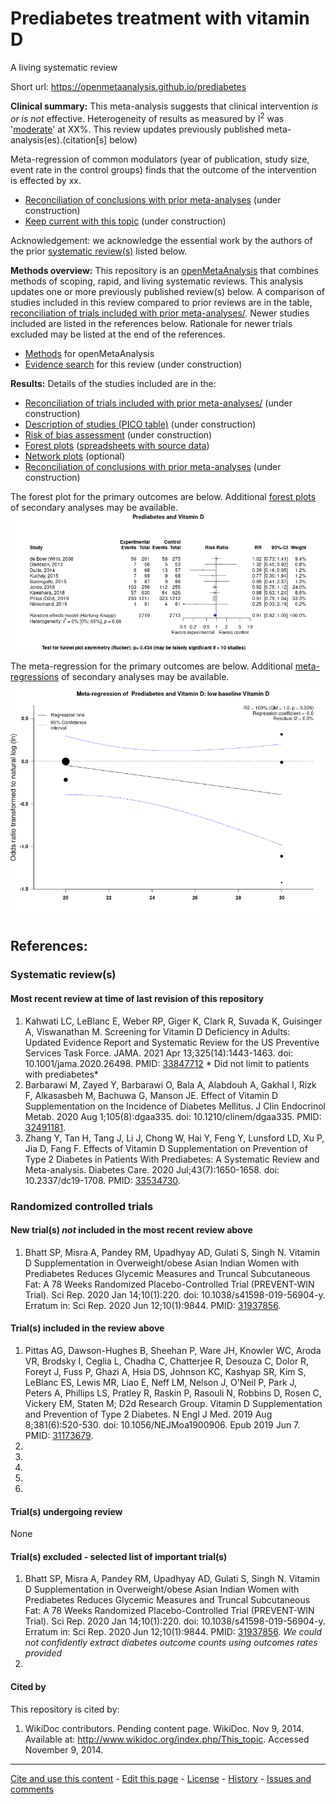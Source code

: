 Prediabetes treatment with vitamin D
============================================
A living systematic review

Short url: https://openmetaanalysis.github.io/prediabetes

**Clinical summary:** This meta-analysis suggests that clinical intervention *is or is not* effective. Heterogeneity of results as measured by I<sup>2</sup> was '[moderate](http://handbook-5-1.cochrane.org/chapter_9/9_5_2_identifying_and_measuring_heterogeneity.htm)' at XX%. This review updates previously published meta-analysis(es).(citation[s] below)

Meta-regression of common modulators (year of publication, study size, event rate in the control groups) finds that the outcome of the intervention is effected by xx.
* [Reconciliation of conclusions with prior meta-analyses](files/reconciliation-tables/Reconciliation%20of%20conclusions.pdf) (under construction)
* [Keep current with this topic](files/searching/Keep-up.md) (under construction)

Acknowledgement: we acknowledge the essential work by the authors of the prior [systematic review(s)](#systematic-reviews) listed below.

**Methods overview:** This repository is an [openMetaAnalysis](https://openmetaanalysis.github.io/) that combines methods of scoping, rapid, and living systematic reviews.  This analysis updates one or more previously published review(s) below. A comparison of studies included in this review compared to prior reviews are in the table, [reconciliation of trials included with prior meta-analyses/](files/reconciliation-tables/Reconciliation%20of%20studies.pdf). Newer studies included are listed in the references below. Rationale for newer trials excluded may be listed at the end of the references. 
* [Methods](http://openmetaanalysis.github.io/methods.html) for openMetaAnalysis
* [Evidence search](files/searching/evidence-search.md) for this review (under construction)

**Results:** Details of the studies included are in the:
* [Reconciliation of trials included with prior meta-analyses/](files/reconciliation-tables/Reconciliation%20of%20studies.pdf) (under construction)
* [Description of studies (PICO table)](files/study-details/table-pico.pdf) (under construction)
* [Risk of bias assessment](files/study-details/table-bias.pdf) (under construction)
* [Forest plots](../master/files/forest-plots) ([spreadsheets with source data](files/data))
* [Network plots](../master/files/network) (optional)
* [Reconciliation of conclusions with prior meta-analyses](files/reconciliation-tables/Reconciliation%20of%20conclusions.pdf) (under construction)

The forest plot for the primary outcomes are below. Additional [forest plots](files/forest-plots) of secondary analyses may be available. 
![Principle results](files/forest-plots/Outcome-Primary.png)

The meta-regression for the primary outcomes are below. Additional [meta-regressions](files/metaregression) of secondary analyses may be available. 
![Principle results for benefit](files/metaregression/Outcome-Primary.png "Principle results for benefit]")

<!--
The GRADE Profile is below. ![GRADE Profile](files/GRADE-profiles/Summary-of-findings-table.png "GRADE Profile")
-->
References:
----------------------------------

### Systematic review(s)
#### Most recent review at time of last revision of this repository
1. Kahwati LC, LeBlanc E, Weber RP, Giger K, Clark R, Suvada K, Guisinger A, Viswanathan M. Screening for Vitamin D Deficiency in Adults: Updated Evidence Report and Systematic Review for the US Preventive Services Task Force. JAMA. 2021 Apr 13;325(14):1443-1463. doi: 10.1001/jama.2020.26498. PMID: [33847712](http://pubmed.gov/33847712) * Did not limit to patients with prediabetes* 
2. Barbarawi M, Zayed Y, Barbarawi O, Bala A, Alabdouh A, Gakhal I, Rizk F, Alkasasbeh M, Bachuwa G, Manson JE. Effect of Vitamin D Supplementation on the Incidence of Diabetes Mellitus. J Clin Endocrinol Metab. 2020 Aug 1;105(8):dgaa335. doi: 10.1210/clinem/dgaa335. PMID: [32491181](http://pubmed.gov/32491181).
3. Zhang Y, Tan H, Tang J, Li J, Chong W, Hai Y, Feng Y, Lunsford LD, Xu P, Jia D, Fang F. Effects of Vitamin D Supplementation on Prevention of Type 2 Diabetes in Patients With Prediabetes: A Systematic Review and Meta-analysis. Diabetes Care. 2020 Jul;43(7):1650-1658. doi: 10.2337/dc19-1708. PMID: [33534730](http://pubmed.gov/33534730).

### Randomized controlled trials
#### New trial(s) *not* included in the most recent review above
1. Bhatt SP, Misra A, Pandey RM, Upadhyay AD, Gulati S, Singh N. Vitamin D Supplementation in Overweight/obese Asian Indian Women with Prediabetes Reduces Glycemic Measures and Truncal Subcutaneous Fat: A 78 Weeks Randomized Placebo-Controlled Trial (PREVENT-WIN Trial). Sci Rep. 2020 Jan 14;10(1):220. doi: 10.1038/s41598-019-56904-y. Erratum in: Sci Rep. 2020 Jun 12;10(1):9844. PMID: [31937856](http://pubmed.gov/31937856).

#### Trial(s) included in the review above
1. Pittas AG, Dawson-Hughes B, Sheehan P, Ware JH, Knowler WC, Aroda VR, Brodsky I, Ceglia L, Chadha C, Chatterjee R, Desouza C, Dolor R, Foreyt J, Fuss P, Ghazi A, Hsia DS, Johnson KC, Kashyap SR, Kim S, LeBlanc ES, Lewis MR, Liao E, Neff LM, Nelson J, O'Neil P, Park J, Peters A, Phillips LS, Pratley R, Raskin P, Rasouli N, Robbins D, Rosen C, Vickery EM, Staten M; D2d Research Group. Vitamin D Supplementation and Prevention of Type 2 Diabetes. N Engl J Med. 2019 Aug 8;381(6):520-530. doi: 10.1056/NEJMoa1900906. Epub 2019 Jun 7. PMID: [31173679](http://pubmed.gov/31173679).
2.
3.
4.
5.
6.

#### Trial(s) undergoing review
None

#### Trial(s) excluded - selected list of important trial(s)
1. Bhatt SP, Misra A, Pandey RM, Upadhyay AD, Gulati S, Singh N. Vitamin D Supplementation in Overweight/obese Asian Indian Women with Prediabetes Reduces Glycemic Measures and Truncal Subcutaneous Fat: A 78 Weeks Randomized Placebo-Controlled Trial (PREVENT-WIN Trial). Sci Rep. 2020 Jan 14;10(1):220. doi: 10.1038/s41598-019-56904-y. Erratum in: Sci Rep. 2020 Jun 12;10(1):9844. PMID: [31937856](http://pubmed.gov/31937856). *We could not confidently extract diabetes outcome counts using outcomes rates provided*
2. 

#### Cited by
This repository is cited by:

1. WikiDoc contributors. Pending content page. WikiDoc. Nov 9, 2014. Available at: http://www.wikidoc.org/index.php/This_topic. Accessed November 9, 2014. 

-------------------------------
[Cite and use this content](https://github.com/openMetaAnalysis/openMetaAnalysis.github.io/blob/master/reusing.MD)  - [Edit this page](../../edit/master/README.md) - [License](files/LICENSE.md) - [History](../../commits/master/README.md)  - 
[Issues and comments](../../issues?q=is%3Aboth+is%3Aissue)

